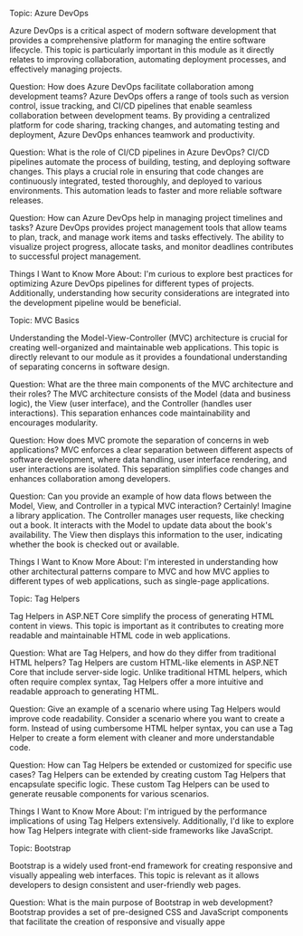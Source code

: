 Topic: Azure DevOps

Azure DevOps is a critical aspect of modern software development that provides a comprehensive platform for managing the entire software lifecycle. This topic is particularly important in this module as it directly relates to improving collaboration, automating deployment processes, and effectively managing projects.

Question: How does Azure DevOps facilitate collaboration among development teams?
Azure DevOps offers a range of tools such as version control, issue tracking, and CI/CD pipelines that enable seamless collaboration between development teams. By providing a centralized platform for code sharing, tracking changes, and automating testing and deployment, Azure DevOps enhances teamwork and productivity.

Question: What is the role of CI/CD pipelines in Azure DevOps?
CI/CD pipelines automate the process of building, testing, and deploying software changes. This plays a crucial role in ensuring that code changes are continuously integrated, tested thoroughly, and deployed to various environments. This automation leads to faster and more reliable software releases.

Question: How can Azure DevOps help in managing project timelines and tasks?
Azure DevOps provides project management tools that allow teams to plan, track, and manage work items and tasks effectively. The ability to visualize project progress, allocate tasks, and monitor deadlines contributes to successful project management.

Things I Want to Know More About:
I'm curious to explore best practices for optimizing Azure DevOps pipelines for different types of projects. Additionally, understanding how security considerations are integrated into the development pipeline would be beneficial.

Topic: MVC Basics

Understanding the Model-View-Controller (MVC) architecture is crucial for creating well-organized and maintainable web applications. This topic is directly relevant to our module as it provides a foundational understanding of separating concerns in software design.

Question: What are the three main components of the MVC architecture and their roles?
The MVC architecture consists of the Model (data and business logic), the View (user interface), and the Controller (handles user interactions). This separation enhances code maintainability and encourages modularity.

Question: How does MVC promote the separation of concerns in web applications?
MVC enforces a clear separation between different aspects of software development, where data handling, user interface rendering, and user interactions are isolated. This separation simplifies code changes and enhances collaboration among developers.

Question: Can you provide an example of how data flows between the Model, View, and Controller in a typical MVC interaction?
Certainly! Imagine a library application. The Controller manages user requests, like checking out a book. It interacts with the Model to update data about the book's availability. The View then displays this information to the user, indicating whether the book is checked out or available.

Things I Want to Know More About:
I'm interested in understanding how other architectural patterns compare to MVC and how MVC applies to different types of web applications, such as single-page applications.

Topic: Tag Helpers

Tag Helpers in ASP.NET Core simplify the process of generating HTML content in views. This topic is important as it contributes to creating more readable and maintainable HTML code in web applications.

Question: What are Tag Helpers, and how do they differ from traditional HTML helpers?
Tag Helpers are custom HTML-like elements in ASP.NET Core that include server-side logic. Unlike traditional HTML helpers, which often require complex syntax, Tag Helpers offer a more intuitive and readable approach to generating HTML.

Question: Give an example of a scenario where using Tag Helpers would improve code readability.
Consider a scenario where you want to create a form. Instead of using cumbersome HTML helper syntax, you can use a Tag Helper to create a form element with cleaner and more understandable code.

Question: How can Tag Helpers be extended or customized for specific use cases?
Tag Helpers can be extended by creating custom Tag Helpers that encapsulate specific logic. These custom Tag Helpers can be used to generate reusable components for various scenarios.

Things I Want to Know More About:
I'm intrigued by the performance implications of using Tag Helpers extensively. Additionally, I'd like to explore how Tag Helpers integrate with client-side frameworks like JavaScript.

Topic: Bootstrap

Bootstrap is a widely used front-end framework for creating responsive and visually appealing web interfaces. This topic is relevant as it allows developers to design consistent and user-friendly web pages.

Question: What is the main purpose of Bootstrap in web development?
Bootstrap provides a set of pre-designed CSS and JavaScript components that facilitate the creation of responsive and visually appe